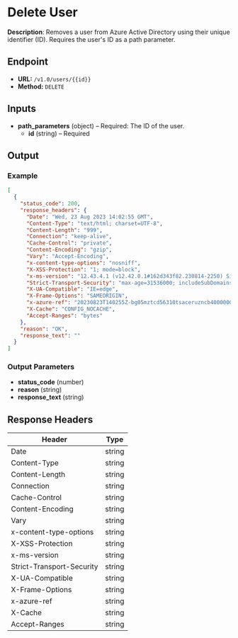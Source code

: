 # Delete User

**Description**: Removes a user from Azure Active Directory using their unique identifier (ID). Requires the user's ID as a path parameter.

## Endpoint

- **URL:** `/v1.0/users/{{id}}`
- **Method:** `DELETE`
## Inputs

- **path_parameters** (object) – Required: The ID of the user.
  - **id** (string) – Required
## Output

### Example

```json
[
  {
    "status_code": 200,
    "response_headers": {
      "Date": "Wed, 23 Aug 2023 14:02:55 GMT",
      "Content-Type": "text/html; charset=UTF-8",
      "Content-Length": "999",
      "Connection": "keep-alive",
      "Cache-Control": "private",
      "Content-Encoding": "gzip",
      "Vary": "Accept-Encoding",
      "x-content-type-options": "nosniff",
      "X-XSS-Protection": "1; mode=block",
      "x-ms-version": "12.43.4.1 (v12.42.0.1#162d343f82.230814-2250) Signed",
      "Strict-Transport-Security": "max-age=31536000; includeSubDomains",
      "X-UA-Compatible": "IE=edge",
      "X-Frame-Options": "SAMEORIGIN",
      "x-azure-ref": "20230823T140255Z-bg05mztcd56310tsaceruzncb400000003h0000000002692",
      "X-Cache": "CONFIG_NOCACHE",
      "Accept-Ranges": "bytes"
    },
    "reason": "OK",
    "response_text": ""
  }
]
```
### Output Parameters

- **status_code** (number)
- **reason** (string)
- **response_text** (string)
## Response Headers

| Header | Type |
|--------|------|
| Date | string |
| Content-Type | string |
| Content-Length | string |
| Connection | string |
| Cache-Control | string |
| Content-Encoding | string |
| Vary | string |
| x-content-type-options | string |
| X-XSS-Protection | string |
| x-ms-version | string |
| Strict-Transport-Security | string |
| X-UA-Compatible | string |
| X-Frame-Options | string |
| x-azure-ref | string |
| X-Cache | string |
| Accept-Ranges | string |